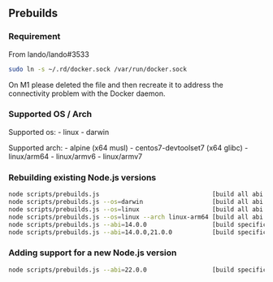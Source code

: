 ## Prebuilds

### Requirement

From lando/lando#3533

```sh
sudo ln -s ~/.rd/docker.sock /var/run/docker.sock
```

On M1 please deleted the file and then recreate it to address the connectivity problem with the Docker daemon.

### Supported OS / Arch

Supported os: 
    - linux
    - darwin

Supported arch:
    - alpine (x64 musl)
    - centos7-devtoolset7 (x64 glibc)
    - linux/arm64
    - linux/armv6
    - linux/armv7


### Rebuilding existing Node.js versions

```sh
node scripts/prebuilds.js                               [build all abi version for darwin and linux]
node scripts/prebuilds.js --os=darwin                   [build all abi version only for darwin]
node scripts/prebuilds.js --os=linux                    [build all abi version only for linux]
node scripts/prebuilds.js --os=linux --arch linux-arm64 [build all abi version only for linux arm64]
node scripts/prebuilds.js --abi=14.0.0                  [build specific abi version]
node scripts/prebuilds.js --abi=14.0.0,21.0.0           [build specific abi versions]
```

### Adding support for a new Node.js version

```sh
node scripts/prebuilds.js --abi=22.0.0                  [build specific abi version]
```